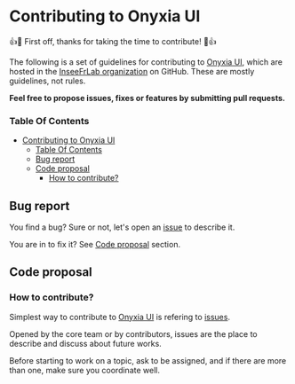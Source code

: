 # Contributing to Onyxia UI

:+1::tada: First off, thanks for taking the time to contribute! :tada::+1:

The following is a set of guidelines for contributing to [Onyxia UI](https://github.com/InseeFrLab/onyxia-ui), which are hosted in the [InseeFrLab organization](https://github.com/InseeFrLab) on GitHub. These are mostly guidelines, not rules.

**Feel free to propose issues, fixes or features by submitting pull requests.**

### Table Of Contents

- [Contributing to Onyxia UI](#contributing-to-onyxia-ui)
    - [Table Of Contents](#table-of-contents)
  - [Bug report](#bug-report)
  - [Code proposal](#code-proposal)
    - [How to contribute?](#how-to-contribute)

## Bug report

You find a bug? Sure or not, let's open an [issue](https://github.com/InseeFrLab/onyxia-ui/issues) to describe it.

You are in to fix it? See [Code proposal](#code-proposal) section.

## Code proposal

### How to contribute?

Simplest way to contribute to [Onyxia UI](https://github.com/InseeFrLab/onyxia-ui) is refering to [issues](https://github.com/InseeFrLab/onyxia-ui/issues).

Opened by the core team or by contributors, issues are the place to describe and discuss about future works.

Before starting to work on a topic, ask to be assigned, and if there are more than one, make sure you coordinate well.
